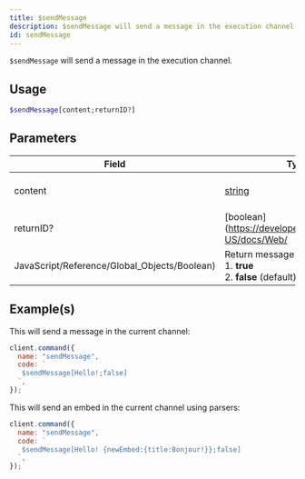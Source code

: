 ```yaml
---
title: $sendMessage
description: $sendMessage will send a message in the execution channel.
id: sendMessage
---
```


`$sendMessage` will send a message in the execution channel.

## Usage

```php
$sendMessage[content;returnID?]
```

## Parameters

| Field                                        | Type                                                                                              | Description              | Required |
| -------------------------------------------- | ------------------------------------------------------------------------------------------------- | ------------------------ | :------: |
| content                                      | [string](https://developer.mozilla.org/en-US/docs/Web/JavaScript/Reference/Global_Objects/String) | Message Content to send. |   true   |
| returnID?                                    | [boolean](https://developer.mozilla.org/en-US/docs/Web/                                           |
| JavaScript/Reference/Global_Objects/Boolean) | Return message ID? <br /> 1. **true** <br /> 2. **false** (default)                               | false                    |

## Example(s)

This will send a message in the current channel:

```javascript
client.command({
  name: "sendMessage",
  code: `
   $sendMessage[Hello!;false]  
  `,
});
```

This will send an embed in the current channel using parsers:

```javascript
client.command({
  name: "sendMessage",
  code: `
   $sendMessage[Hello! {newEmbed:{title:Bonjour!}};false]  
  `,
});
```
